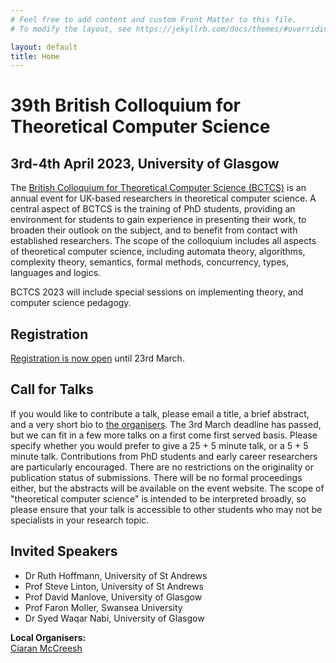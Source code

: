 ```yaml
---
# Feel free to add content and custom Front Matter to this file.
# To modify the layout, see https://jekyllrb.com/docs/themes/#overriding-theme-defaults

layout: default
title: Home
---
```

# 39th British Colloquium for Theoretical Computer Science
## 3rd-4th April 2023, University of Glasgow

The [British Colloquium for Theoretical Computer Science (BCTCS)](https://www.bctcs.ac.uk/) is an annual event for UK-based researchers in theoretical computer science. A central aspect of BCTCS is the training of PhD students, providing an environment for students to gain experience in presenting their work, to broaden their outlook on the subject, and to benefit from contact with established researchers. The scope of the colloquium includes all aspects of theoretical computer science, including automata theory, algorithms, complexity theory, semantics, formal methods, concurrency, types, languages and logics.

BCTCS 2023 will include special sessions on implementing theory, and computer science pedagogy.

## Registration

[Registration is now open](https://www.eventbrite.co.uk/e/bctcs-2023-tickets-557075286177) until 23rd March.

## Call for Talks

If you would like to contribute a talk, please email a title, a brief abstract, and a very short bio to [the organisers](mailto:bctcs23@lists.cent.gla.ac.uk). The 3rd March deadline has passed, but we can fit in a few more talks on a first come first served basis. Please specify whether you would prefer to give a 25 + 5 minute talk, or a 5 + 5 minute talk. Contributions from PhD students and early career researchers are particularly encouraged. There are no restrictions on the originality or publication status of submissions. There will be no formal proceedings either, but the abstracts will be available on the event website. The scope of "theoretical computer science" is intended to be interpreted broadly, so please ensure that your talk is accessible to other students who may not be specialists in your research topic.

## Invited Speakers

- Dr Ruth Hoffmann, University of St Andrews
- Prof Steve Linton, University of St Andrews
- Prof David Manlove, University of Glasgow
- Prof Faron Moller, Swansea University
- Dr Syed Waqar Nabi, University of Glasgow

**Local Organisers:** <br />
[Ciaran McCreesh](mailto:ciaran.mccreesh@glasgow.ac.uk)
